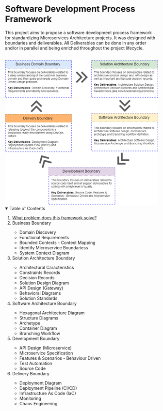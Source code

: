 # Software Development Process Framework

This project aims to propose a software development process framework for standardizing Microservices Architecture projects. It was designed with boundaries and deliverables. All Deliverables can be done in any order and/or in parallel and being enriched throughout the project lifecycle.<br><br>

<img src="Software Development Process Framework - boundaries.png">

<!-- TABLE OF CONTENTS -->
<details open="open">
  <summary>Table of Contents</summary>
  <ol>
    <li>
      <a href="#about-the-project">What problem does this framework solve?</a>
    </li>
    <li>
       <a>Business Boundary</a>
    </li>
    <ul>
      <li>
        <a>Domain Discovery</a>
      </li>
      <li>
        <a>Functional Requirements</a>
      </li>
      <li>
        <a>Bounded Contexts - Context Mapping</a>      
      </li>
      <li>
        <a>Identify Microservice Boundariess</a>
      </li>
      <li>
        <a>System Context Diagram</a>
      </li>
    </ul>
    <li>
       <a>Solution Architecture Boundary</a>
    </li>
    <ul>
      <li>
        <a>Architectural Caracteristics</a>
      </li>
      <li>
        <a>Constraints Records</a>
      </li>
      <li>
        <a>Decision Records</a>      
      </li>
      <li>
        <a>Solution Design Diagram</a>
      </li>
      <li>
        <a>API Design (Gateway)</a>
      </li>
      <li>
        <a>Behavioral Diagrams</a>      
      </li>
      <li>
        <a>Solution Standards</a>
      </li>	  
    </ul>
    <li>
       <a>Software Architecture Boundary</a>
    </li>
    <ul>
      <li>
        <a>Hexagonal Architecture Diagram</a>
      </li>
      <li>
        <a>Structure Diagrams</a>
      </li>
      <li>
        <a>Archetype</a>      
      </li>
      <li>
        <a>Container Diagram</a>
      </li>
      <li>
        <a>Branching Workflow</a>
      </li>      	  
    </ul>
    <li>
       <a>Development Boundary</a>
    </li>
    <ul>
      <li>
        <a>API Design (Microservice)</a>
      </li>
      <li>
        <a>Microservice Specification</a>
      </li>
      <li>
        <a>Features & Scenarios - Behaviour Driven</a>      
      </li>
      <li>
        <a>Test Automation</a>
      </li>
      <li>
        <a>Source Code</a>
      </li>      	  
    </ul>
    <li>
       <a>Delivery Boundary</a>
    </li>
    <ul>
      <li>
        <a>Deployment Diagram</a>
      </li>
      <li>
        <a>Deployment Pipeline (CI/CD)</a>
      </li>
      <li>
        <a>Infrastructure As Code (IaC)</a>      
      </li>
      <li>
        <a>Monitoring</a>
      </li>
      <li>
        <a>Chaos Engineering</a>
      </li>      	  
    </ul>
  </ol>
</details>

